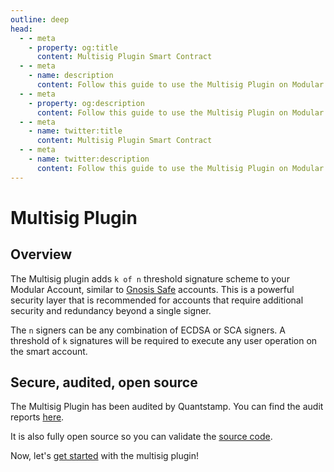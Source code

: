 ```yaml
---
outline: deep
head:
  - - meta
    - property: og:title
      content: Multisig Plugin Smart Contract
  - - meta
    - name: description
      content: Follow this guide to use the Multisig Plugin on Modular Account with Account Kit, a vertically integrated stack for building apps that support ERC-4337 and ERC-6900.
  - - meta
    - property: og:description
      content: Follow this guide to use the Multisig Plugin on Modular Account with Account Kit, a vertically integrated stack for building apps that support ERC-4337 and ERC-6900.
  - - meta
    - name: twitter:title
      content: Multisig Plugin Smart Contract
  - - meta
    - name: twitter:description
      content: Follow this guide to use the Multisig Plugin on Modular Account with Account Kit, a vertically integrated stack for building apps that support ERC-4337 and ERC-6900.
---
```


# Multisig Plugin

## Overview

The Multisig plugin adds `k of n` threshold signature scheme to your Modular Account, similar to [Gnosis Safe](https://safe.global/) accounts. This is a powerful security layer that is recommended for accounts that require additional security and redundancy beyond a single signer.

The `n` signers can be any combination of ECDSA or SCA signers. A threshold of `k` signatures will be required to execute any user operation on the smart account.

## Secure, audited, open source

The Multisig Plugin has been audited by Quantstamp. You can find the audit reports [here](https://github.com/alchemyplatform/multisig-plugin/blob/develop/audits).

It is also fully open source so you can validate the [source code](https://github.com/alchemyplatform/multisig-plugin).

Now, let's [get started](./getting-started.md) with the multisig plugin!

<!--@include: ../../resources/bbp.md-->
